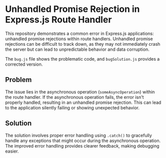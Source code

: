 # Unhandled Promise Rejection in Express.js Route Handler

This repository demonstrates a common error in Express.js applications: unhandled promise rejections within route handlers.  Unhandled promise rejections can be difficult to track down, as they may not immediately crash the server but can lead to unpredictable behavior and data corruption.

The `bug.js` file shows the problematic code, and `bugSolution.js` provides a corrected version.

## Problem

The issue lies in the asynchronous operation (`someAsyncOperation`) within the route handler.  If the asynchronous operation fails, the error isn't properly handled, resulting in an unhandled promise rejection.  This can lead to the application silently failing or showing unexpected behavior.

## Solution

The solution involves proper error handling using `.catch()` to gracefully handle any exceptions that might occur during the asynchronous operation.  The improved error handling provides clearer feedback, making debugging easier.